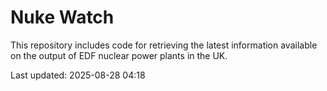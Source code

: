 # Nuke Watch

This repository includes code for retrieving the latest information available on the output of EDF nuclear power plants in the UK.

Last updated: 2025-08-28 04:18